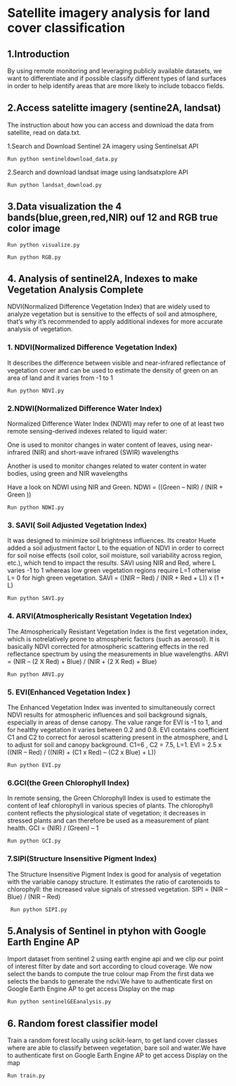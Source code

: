# Satellite imagery analysis for land cover classification

## 1.Introduction

  By using remote monitoring  and leveraging publicly available datasets, we want to differentiate and if possible classify different types of land surfaces in order to help identify areas that are more likely to include tobacco fields.

## 2.Access satelitte imagery (sentine2A, landsat)

  The instruction about how you can access and download the data from satellite, read on data.txt.

  1.Search and Download Sentinel 2A imagery using Sentinelsat API

    Run python sentineldownload_data.py

  2.Search and download landsat image using landsatxplore API

    Run python landsat_download.py

## 3.Data visualization the 4 bands(blue,green,red,NIR) ouf 12 and RGB true color image

    Run python visualize.py

    Run python RGB.py

## 4. Analysis of sentinel2A, Indexes to make Vegetation Analysis Complete

  NDVI(Normalized Difference Vegetation Index) that are widely used to analyze vegetation but is sensitive to the effects of soil
   and atmosphere, that’s why it’s recommended to apply additional indexes for more accurate analysis of vegetation.

### 1. NDVI(Normalized Difference Vegetation Index)

  It describes the difference between visible and near-infrared reflectance of vegetation cover and can be used to estimate the density of green on an area of land and it varies from -1 to 1

    Run python NDVI.py

### 2.NDWI(Normalized Difference Water Index)

  Normalized Difference Water Index (NDWI) may refer to one of at least two remote sensing-derived indexes related to liquid water:

  One is used to monitor changes in water content of leaves, using near-infrared (NIR) and short-wave infrared (SWIR) wavelengths

  Another is used to monitor changes related to water content in water bodies, using green and NIR wavelengths

  Have a look on NDWI using NIR and Green. NDWI = ((Green – NIR) / (NIR + Green ))

    Run python NDWI.py

### 3. SAVI( Soil Adjusted Vegetation Index)

  It  was designed to minimize soil brightness influences. Its creator Huete added a soil adjustment factor L to the equation of NDVI in order to correct for soil noise effects (soil color, soil moisture, soil variability across region, etc.), which tend to impact the results. SAVI using NIR and Red, where L varies -1 to 1 whereas low green vegetation regions require L=1 otherwise L= 0 for high green vegetation. SAVI = ((NIR – Red) / (NIR + Red + L)) x (1 + L)

    Run python SAVI.py

### 4. ARVI(Atmospherically Resistant Vegetation Index)

  The Atmospherically Resistant Vegetation Index is the first vegetation index, which is notrelatively prone to atmospheric factors (such as aerosol). It  is basically NDVI corrected for atmospheric scattering effects in the red reflectance spectrum by using the measurements in blue wavelengths. ARVI = (NIR – (2 X Red) + Blue) / (NIR + (2 X Red) + Blue)

    Run python ARVI.py

### 5. EVI(Enhanced Vegetation Index )

  The Enhanced Vegetation Index was invented  to simultaneously correct NDVI results for atmospheric influences and soil background signals, especially in areas of dense canopy. The value range for EVI is -1 to 1, and for healthy vegetation it varies between 0.2 and 0.8. EVI contains coefficient C1 and C2 to correct for aerosol scattering present in the atmosphere, and L to adjust for soil and canopy background. C1=6 , C2 = 7.5, L=1. EVI = 2.5 x ((NIR – Red) / ((NIR) + (C1 x Red) – (C2 x Blue) + L))
  
    Run python EVI.py

### 6.GCI(the Green Chlorophyll Index)

  In remote sensing, the Green Chlorophyll Index is used to estimate the content of leaf chlorophyll in various species of plants. The chlorophyll content reflects the physiological state of vegetation; it decreases in stressed plants and can therefore be used as a measurement of plant health. GCI = (NIR) / (Green) – 1

    Run python GCI.py

### 7.SIPI(Structure Insensitive Pigment Index)

  The Structure Insensitive Pigment Index is good for analysis of vegetation with the variable canopy structure. It estimates the ratio of carotenoids to chlorophyll: the increased value signals of stressed vegetation. SIPI = (NIR – Blue) / (NIR – Red)

     Run python SIPI.py

## 5.Analysis of Sentinel in ptyhon with Google Earth Engine AP

  Import dataset from sentinel 2 using earth engine api and we clip our point of interest
  filter by date and sort according to cloud coverage. We now select the bands to compute the true colour map
  From the first data we selects the bands to generate the ndvi.We have to authenticate first on Google Earth Engine AP to get access
  Display on the map

    Run python sentinelGEEanalysis.py

## 6. Random forest classifier model

  Train a random forest locally using scikit-learn, to get land cover classes
  where are able to classify between vegetation, bare soil and water.We have to authenticate first on Google Earth Engine AP to get access
  Display on the map

    Run train.py

